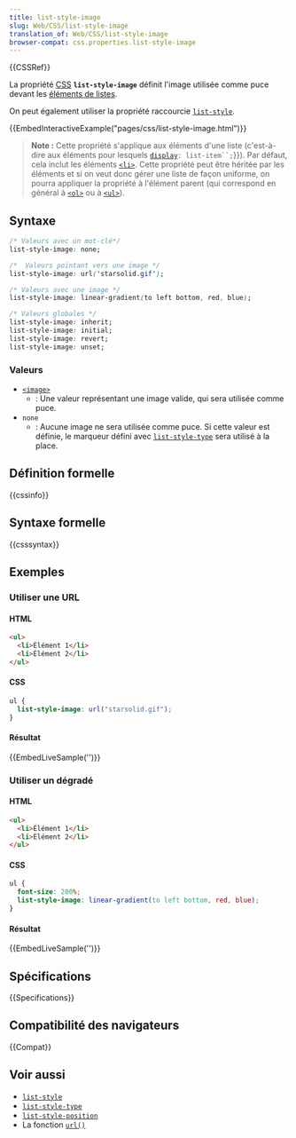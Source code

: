 ```yaml
---
title: list-style-image
slug: Web/CSS/list-style-image
translation_of: Web/CSS/list-style-image
browser-compat: css.properties.list-style-image
---
```

{{CSSRef}}

La propriété [CSS](/fr/docs/Web/CSS) **`list-style-image`** définit l'image utilisée comme puce devant les [éléments de listes](/fr/docs/Web/HTML/Element/li).

On peut également utiliser la propriété raccourcie [`list-style`](/fr/docs/Web/CSS/list-style).

{{EmbedInteractiveExample("pages/css/list-style-image.html")}}

> **Note :** Cette propriété s'applique aux éléments d'une liste (c'est-à-dire aux éléments pour lesquels [`display`](/fr/docs/Web/CSS/display)` : list-item``; `}}). Par défaut, cela inclut les éléments [`<li>`](/fr/docs/Web/HTML/Element/li). Cette propriété peut être héritée par les éléments et si on veut donc gérer une liste de façon uniforme, on pourra appliquer la propriété à l'élément parent (qui correspond en général à [`<ol>`](/fr/docs/Web/HTML/Element/ol) ou à [`<ul>`](/fr/docs/Web/HTML/Element/ul)).

## Syntaxe

```css
/* Valeurs avec un mot-clé*/
list-style-image: none;

/*  Valeurs pointant vers une image */
list-style-image: url('starsolid.gif');

/* Valeurs avec une image */
list-style-image: linear-gradient(to left bottom, red, blue);

/* Valeurs globales */
list-style-image: inherit;
list-style-image: initial;
list-style-image: revert;
list-style-image: unset;
```

### Valeurs

- [`<image>`](/fr/docs/Web/CSS/image)
  - : Une valeur représentant une image valide, qui sera utilisée comme puce.
- `none`
  - : Aucune image ne sera utilisée comme puce. Si cette valeur est définie, le marqueur défini avec [`list-style-type`](/fr/docs/Web/CSS/list-style-type) sera utilisé à la place.

## Définition formelle

{{cssinfo}}

## Syntaxe formelle

{{csssyntax}}

## Exemples

### Utiliser une URL

#### HTML

```html
<ul>
  <li>Élément 1</li>
  <li>Élément 2</li>
</ul>
```

#### CSS

```css
ul {
  list-style-image: url("starsolid.gif");
}
```

#### Résultat

{{EmbedLiveSample('')}}

### Utiliser un dégradé

#### HTML

```html
<ul>
  <li>Élément 1</li>
  <li>Élément 2</li>
</ul>
```

#### CSS

```css
ul {
  font-size: 200%;
  list-style-image: linear-gradient(to left bottom, red, blue);
}
```

#### Résultat

{{EmbedLiveSample('')}}

## Spécifications

{{Specifications}}

## Compatibilité des navigateurs

{{Compat}}

## Voir aussi

- [`list-style`](/fr/docs/Web/CSS/list-style)
- [`list-style-type`](/fr/docs/Web/CSS/list-style-type)
- [`list-style-position`](/fr/docs/Web/CSS/list-style-position)
- La fonction [`url()`](/fr/docs/Web/CSS/url())
